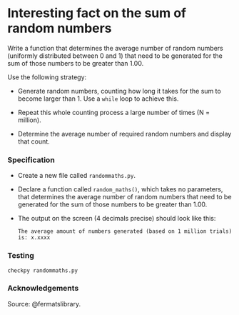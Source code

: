 # Interesting fact on the sum of random numbers

Write a function that determines the average number of random numbers (uniformly distributed between 0 and 1) that need to be generated for the sum of those numbers to be greater than 1.00.

Use the following strategy:

*   Generate random numbers, counting how long it takes for the sum to become larger than 1. Use a `while` loop to achieve this.

*   Repeat this whole counting process a large number of times (N = million).

*   Determine the average number of required random numbers and display that count.

### Specification

*   Create a new file called `randommaths.py`.

*   Declare a function called `random_maths()`, which takes no parameters, that determines the average number of random numbers that need to be generated for the sum of those numbers to be greater than 1.00.

*   The output on the screen (4 decimals precise) should look like this:

		The average amount of numbers generated (based on 1 million trials) is: x.xxxx

### Testing

	checkpy randommaths.py


### Acknowledgements

Source: @fermatslibrary.
